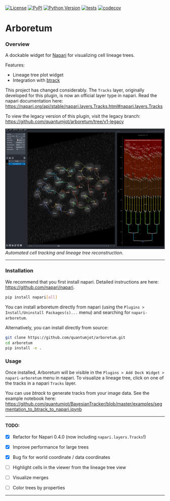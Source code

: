  <!--[![Downloads](https://pepy.tech/badge/napari-arboretum)](https://pepy.tech/project/napari-arboretum)-->
[![License](https://img.shields.io/pypi/l/napari-arboretum.svg?color=green)](https://github.com/quantumjot/napari-arboretum/raw/master/LICENSE)
[![PyPI](https://img.shields.io/pypi/v/napari-arboretum.svg?color=green)](https://pypi.org/project/napari-arboretum)
[![Python Version](https://img.shields.io/pypi/pyversions/napari-arboretum.svg?color=green)](https://python.org)
[![tests](https://github.com/quantumjot/arboretum/workflows/tests/badge.svg)](https://github.com/quantumjot/arboretum/actions)
[![codecov](https://codecov.io/gh/quantumjot/arboretum/branch/master/graph/badge.svg)](https://codecov.io/gh/quantumjot/arboretum)

# Arboretum


### Overview

A dockable widget for [Napari](https://github.com/napari) for visualizing cell lineage trees.


Features:
+ Lineage tree plot widget
+ Integration with [btrack](https://github.com/quantumjot/BayesianTracker)

This project has changed considerably. The `Tracks` layer, originally developed for this plugin, is now an official layer type in napari. Read the napari documentation here:  
 https://napari.org/api/stable/napari.layers.Tracks.html#napari.layers.Tracks


To view the legacy version of this plugin, visit the legacy branch:  
https://github.com/quantumjot/arboretum/tree/v1-legacy

[![LineageTree](./examples/arboretum.png)](http://lowe.cs.ucl.ac.uk/cellx.html)  
*Automated cell tracking and lineage tree reconstruction*.

---  





### Installation

We recommend that you first install napari. Detailed instructions are here: https://github.com/napari/napari.

```sh
pip install napari[all]
```

You can install arboretum directly from napari (using the `Plugins > Install/Uninstall Packages(s)...` menu) and searching for `napari-arboretum`.

Alternatively, you can install directly from source:

```sh
git clone https://github.com/quantumjot/arboretum.git
cd arboretum
pip install -e .
```

### Usage

Once installed, Arboretum will be visible in the `Plugins > Add Dock Widget > napari-arboretum` menu in napari.  To visualize a lineage tree, click on one of the tracks in a napari `Tracks` layer.

You can use *btrack* to generate tracks from your image data. See the example notebook here:  
https://github.com/quantumjot/BayesianTracker/blob/master/examples/segmentation_to_btrack_to_napari.ipynb



---

#### TODO:
+ [x] Refactor for Napari 0.4.0 (now including `napari.layers.Tracks`!)
+ [x] Improve performance for large trees
+ [x] Bug fix for world coordinate / data coordinates
+ [ ] Highlight cells in the viewer from the lineage tree view
+ [ ] Visualize merges
+ [ ] Color trees by properties


---
